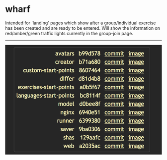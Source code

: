 # wharf

Intended for 'landing' pages which show after a group/individual exercise has been created
and are ready to be entered.
Will show the information on red/amber/green traffic lights currently in the group-join page.

- - - -
![page snapshot](https://github.com/cyber-dojo/shas/blob/master/docs/snapshot.png)
